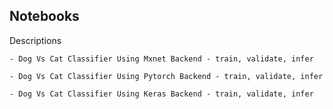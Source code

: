 ## Notebooks


  
Descriptions
    
    - Dog Vs Cat Classifier Using Mxnet Backend - train, validate, infer
    
    - Dog Vs Cat Classifier Using Pytorch Backend - train, validate, infer
    
    - Dog Vs Cat Classifier Using Keras Backend - train, validate, infer
